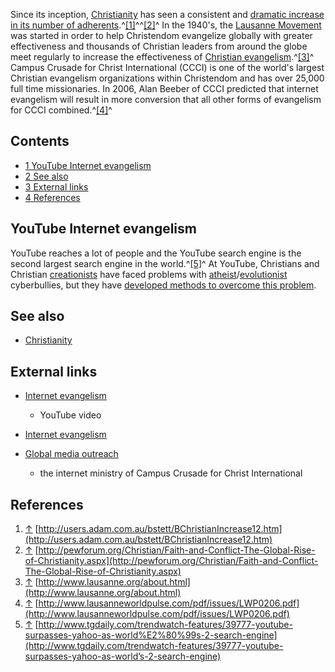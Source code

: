 Since its inception, [Christianity](Christianity "Christianity")
has seen a consistent and
[dramatic increase in its number of adherents](http://users.adam.com.au/bstett/BChristianIncrease12.htm).^[[1]](#note-0)^^[[2]](#note-1)^
In the 1940's, the
[Lausanne Movement](index.php?title=Lausanne_Movement&action=edit&redlink=1 "Lausanne Movement (page does not exist)")
was started in order to help Christendom evangelize globally with
greater effectiveness and thousands of Christian leaders from
around the globe meet regularly to increase the effectiveness of
[Christian evangelism](index.php?title=Christian_evangelism&action=edit&redlink=1 "Christian evangelism (page does not exist)").^[[3]](#note-2)^
Campus Crusade for Christ International (CCCI) is one of the
world's largest Christian evangelism organizations within
Christendom and has over 25,000 full time missionaries. In 2006,
Alan Beeber of CCCI predicted that internet evangelism will result
in more conversion that all other forms of evangelism for CCCI
combined.^[[4]](#note-3)^

## Contents

-   [1 YouTube Internet evangelism](#YouTube_Internet_evangelism)
-   [2 See also](#See_also)
-   [3 External links](#External_links)
-   [4 References](#References)

## YouTube Internet evangelism

YouTube reaches a lot of people and the YouTube search engine is
the second largest search engine in the world.^[[5]](#note-4)^ At
YouTube, Christians and Christian
[creationists](Creationism "Creationism") have faced problems with
[atheist](Atheism "Atheism")/[evolutionist](Evolution "Evolution")
cyberbullies, but they have
[developed methods to overcome this problem](http://creationwiki.org/Creationist_YouTube_videohave).

## See also

-   [Christianity](Christianity "Christianity")

## External links

-   [Internet evangelism](http://www.youtube.com/watch?v=EVnZAzG53Ok)
    - YouTube video

-   [Internet evangelism](http://www.internetevangelismday.com/)

-   [Global media outreach](http://www.globalmediaoutreach.com/index.html)
    - the internet ministry of Campus Crusade for Christ International

## References

1.  [↑](#ref-0)
    [http://users.adam.com.au/bstett/BChristianIncrease12.htm](http://users.adam.com.au/bstett/BChristianIncrease12.htm)
2.  [↑](#ref-1)
    [http://pewforum.org/Christian/Faith-and-Conflict-The-Global-Rise-of-Christianity.aspx](http://pewforum.org/Christian/Faith-and-Conflict-The-Global-Rise-of-Christianity.aspx)
3.  [↑](#ref-2)
    [http://www.lausanne.org/about.html](http://www.lausanne.org/about.html)
4.  [↑](#ref-3)
    [http://www.lausanneworldpulse.com/pdf/issues/LWP0206.pdf](http://www.lausanneworldpulse.com/pdf/issues/LWP0206.pdf)
5.  [↑](#ref-4)
    [http://www.tgdaily.com/trendwatch-features/39777-youtube-surpasses-yahoo-as-world%E2%80%99s-2-search-engine](http://www.tgdaily.com/trendwatch-features/39777-youtube-surpasses-yahoo-as-world’s-2-search-engine)



